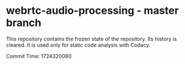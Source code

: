# webrtc-audio-processing - master branch

This repository contains the frozen state of the repository.
Its history is cleared. It is used only for static code
analysis with Codacy.

Commit Time: 1724320060